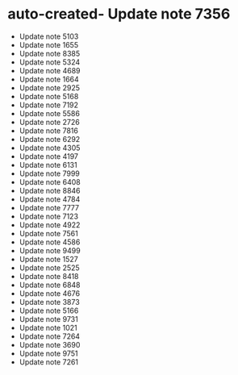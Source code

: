 # auto-created- Update note 7356
- Update note 5103
- Update note 1655
- Update note 8385
- Update note 5324
- Update note 4689
- Update note 1664
- Update note 2925
- Update note 5168
- Update note 7192
- Update note 5586
- Update note 2726
- Update note 7816
- Update note 6292
- Update note 4305
- Update note 4197
- Update note 6131
- Update note 7999
- Update note 6408
- Update note 8846
- Update note 4784
- Update note 7777
- Update note 7123
- Update note 4922
- Update note 7561
- Update note 4586
- Update note 9499
- Update note 1527
- Update note 2525
- Update note 8418
- Update note 6848
- Update note 4676
- Update note 3873
- Update note 5166
- Update note 9731
- Update note 1021
- Update note 7264
- Update note 3690
- Update note 9751
- Update note 7261
